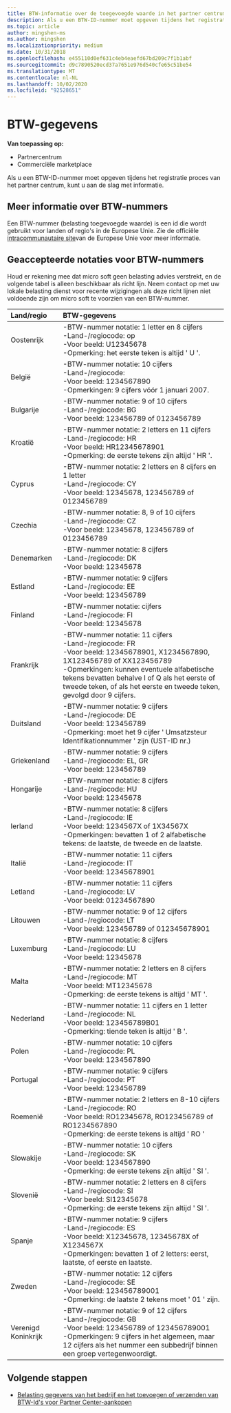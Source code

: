```yaml
---
title: BTW-informatie over de toegevoegde waarde in het partner centrum-registratie
description: Als u een BTW-ID-nummer moet opgeven tijdens het registratie proces van de partner centrum, kunt u aan de hand van deze informatie aan de slag.
ms.topic: article
author: mingshen-ms
ms.author: mingshen
ms.localizationpriority: medium
ms.date: 10/31/2018
ms.openlocfilehash: e455110d0ef631c4eb4eaefd67bd209c7f1b1abf
ms.sourcegitcommit: d9c7890520ecd37a7651e976d540cfe65c51be54
ms.translationtype: MT
ms.contentlocale: nl-NL
ms.lasthandoff: 10/02/2020
ms.locfileid: "92528651"
---
```

# <a name="vat-info"></a>BTW-gegevens

**Van toepassing op:**

- Partnercentrum
- Commerciële marketplace

Als u een BTW-ID-nummer moet opgeven tijdens het registratie proces van het partner centrum, kunt u aan de slag met informatie.

## <a name="understanding-vat-numbers"></a>Meer informatie over BTW-nummers

Een BTW-nummer (belasting toegevoegde waarde) is een id die wordt gebruikt voor landen of regio's in de Europese Unie. Zie de officiële [intracommunautaire site](http://ec.europa.eu/taxation_customs/vies/vieshome.do)van de Europese Unie voor meer informatie.

## <a name="accepted-formats-for-vat-numbers"></a>Geaccepteerde notaties voor BTW-nummers

Houd er rekening mee dat micro soft geen belasting advies verstrekt, en de volgende tabel is alleen beschikbaar als richt lijn. Neem contact op met uw lokale belasting dienst voor recente wijzigingen als deze richt lijnen niet voldoende zijn om micro soft te voorzien van een BTW-nummer.

|Land/regio | BTW-gegevens |
|:------------|:----------|
|Oostenrijk  |-BTW-nummer notatie: 1 letter en 8 cijfers<br/>-Land-/regiocode: op<br/>-Voor beeld: U12345678<br/>-Opmerking: het eerste teken is altijd ' U '. |
|België  |-BTW-nummer notatie: 10 cijfers<br/>-Land-/regiocode:<br/>-Voor beeld: 1234567890<br/>-Opmerkingen: 9 cijfers vóór 1 januari 2007. |
| Bulgarije  |-BTW-nummer notatie: 9 of 10 cijfers<br/>-Land-/regiocode: BG<br/>-Voor beeld: 123456789 of 0123456789 |
| Kroatië |-BTW-nummer notatie: 2 letters en 11 cijfers<br/>-Land-/regiocode: HR<br/>-Voor beeld: HR12345678901<br/>-Opmerking: de eerste tekens zijn altijd ' HR '. |
|Cyprus |-BTW-nummer notatie: 2 letters en 8 cijfers en 1 letter<br/>-Land-/regiocode: CY<br/>-Voor beeld: 12345678, 123456789 of 0123456789 |
|Czechia |-BTW-nummer notatie: 8, 9 of 10 cijfers<br/>-Land-/regiocode: CZ<br/>-Voor beeld: 12345678, 123456789 of 0123456789 |
| Denemarken |-BTW-nummer notatie: 8 cijfers<br/>-Land-/regiocode: DK<br/>-Voor beeld: 12345678<br/> |
|Estland |-BTW-nummer notatie: 9 cijfers<br/>-Land-/regiocode: EE<br/>-Voor beeld: 123456789<br/> |
|Finland |-BTW-nummer notatie: cijfers<br/>-Land-/regiocode: FI<br/>-Voor beeld: 12345678 |
|Frankrijk |-BTW-nummer notatie: 11 cijfers<br/>-Land-/regiocode: FR<br/>-Voor beeld: 12345678901, X1234567890, 1X123456789 of XX123456789<br/>-Opmerkingen: kunnen eventuele alfabetische tekens bevatten behalve I of Q als het eerste of tweede teken, of als het eerste en tweede teken, gevolgd door 9 cijfers. |
|Duitsland |-BTW-nummer notatie: 9 cijfers<br/>-Land-/regiocode: DE<br/>-Voor beeld: 123456789<br/>-Opmerking: moet het 9 cijfer ' Umsatzsteur Identifikationnummer ' zijn (UST-ID nr.) |
|Griekenland |-BTW-nummer notatie: 9 cijfers<br/>-Land-/regiocode: EL, GR<br/>-Voor beeld: 123456789 |
|Hongarije |-BTW-nummer notatie: 8 cijfers<br/>-Land-/regiocode: HU<br/>-Voor beeld: 12345678 |
|Ierland |-BTW-nummer notatie: 8 cijfers<br/>-Land-/regiocode: IE<br/>-Voor beeld: 1234567X of 1X34567X<br/>-Opmerkingen: bevatten 1 of 2 alfabetische tekens: de laatste, de tweede en de laatste. |
|Italië |-BTW-nummer notatie: 11 cijfers<br/>-Land-/regiocode: IT<br/>-Voor beeld: 12345678901 |
|Letland |-BTW-nummer notatie: 11 cijfers<br/>-Land-/regiocode: LV<br/>-Voor beeld: 01234567890 |
|Litouwen |-BTW-nummer notatie: 9 of 12 cijfers<br/>-Land-/regiocode: LT<br/>-Voor beeld: 123456789 of 012345678901 |
|Luxemburg |-BTW-nummer notatie: 8 cijfers<br/>-Land-/regiocode: LU<br/>-Voor beeld: 12345678 |
|Malta |-BTW-nummer notatie: 2 letters en 8 cijfers<br/>-Land-/regiocode: MT</br>-Voor beeld: MT12345678<br/>-Opmerking: de eerste tekens is altijd ' MT '. |
|Nederland |-BTW-nummer notatie: 11 cijfers en 1 letter<br/>-Land-/regiocode: NL<br/>-Voor beeld: 123456789B01<br/>-Opmerking: tiende teken is altijd ' B '. |
|Polen |-BTW-nummer notatie: 10 cijfers<br/>-Land-/regiocode: PL<br/>-Voor beeld: 1234567890 |
|Portugal |-BTW-nummer notatie: 9 cijfers<br/>-Land-/regiocode: PT<br/>-Voor beeld: 123456789 |
|Roemenië |-BTW-nummer notatie: 2 letters en 8-10 cijfers<br/>-Land-/regiocode: RO<br/>-Voor beeld: RO12345678, RO123456789 of RO1234567890<br/>-Opmerking: de eerste tekens is altijd ' RO ' |
|Slowakije |-BTW-nummer notatie: 10 cijfers<br/>-Land-/regiocode: SK<br/>-Voor beeld: 1234567890<br/>-Opmerking: de eerste tekens zijn altijd ' SI '. |
|Slovenië |-BTW-nummer notatie: 2 letters en 8 cijfers<br/>-Land-/regiocode: SI<br/>-Voor beeld: SI12345678<br/>-Opmerking: de eerste tekens zijn altijd ' SI '. |
|Spanje |-BTW-nummer notatie: 9 cijfers<br/>-Land-/regiocode: ES<br/>-Voor beeld: X12345678, 12345678X of X1234567X<br/>-Opmerkingen: bevatten 1 of 2 letters: eerst, laatste, of eerste en laatste. |
|Zweden |-BTW-nummer notatie: 12 cijfers<br/>-Land-/regiocode: SE<br/>-Voor beeld: 123456789001<br/>-Opmerking: de laatste 2 tekens moet ' 01 ' zijn. |
|Verenigd Koninkrijk |-BTW-nummer notatie: 9 of 12 cijfers<br/>-Land-/regiocode: GB<br/>-Voor beeld: 123456789 of 123456789001<br/>-Opmerkingen: 9 cijfers in het algemeen, maar 12 cijfers als het nummer een subbedrijf binnen een groep vertegenwoordigt. |
## <a name="next-steps"></a>Volgende stappen

- [Belasting gegevens van het bedrijf en het toevoegen of verzenden van BTW-Id's voor Partner Center-aankopen](organization-tax-info.md)
